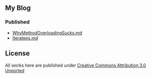 ## My Blog

### Published

- [WhyMethodOverloadingSucks.md](http://www.underflow.ca/my/why-method-overloading-sucks-in-scala/)
- [Iteratees.md](http://www.underflow.ca/my/what-are-iteratees-in-scala/)

## License 

All works here are published under [Creative Commons Attribution 3.0 Unported](http://creativecommons.org/licenses/by/3.0/)
